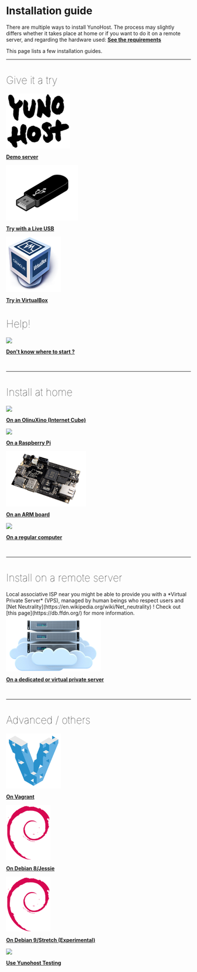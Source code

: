 # Installation guide

There are multiple ways to install YunoHost. The process may slightly differs whether it takes place at home or if you want to do it on a remote server, and regarding the hardware used: **[See the requirements](/hardware)**

This page lists a few installation guides.

---

<div class="row">

<div class="col col-md-9">
<h1 style="font-weight: 100">Give it a try</h1>

<div class="col col-md-4 text-center">
<a href="/try"><img height=150 src="/images/logo.png" style="vertical-align:bottom"><b><p>Demo server</p></b></a>
</div>

<div class="col col-md-4 text-center">
<a href="/try_at_home"><img src="/images/usb_key.png" height=150 style="vertical-align:bottom"><b><p>Try with a Live USB</p></b></a>
</div>

<div class="col col-md-4 text-center">
<a href="/install_on_virtualbox"><img src="/images/virtualbox.png" height=150 style="vertical-align:bottom"><b><p>Try in VirtualBox</p></b></a>
</div>
</div>
<div class="col col-md-3">
<h1 style="font-weight: 100" class="text-right">Help!</h1>
<div class="col col-md-12 text-center">
<a href="/where_to_start"><img height=150 src="http://englishconnection.com.br/arquivos/files/2015/03/meme2.png" style="vertical-align:bottom;"><b><p>Don't know where to start ?</p></b></a>
</div>

</div>




</div>

<br>

---

<h1 style="font-weight: 100">Install at home</h1>

<div class="row">

<div class="col col-md-3 text-center">
<a href="/installation_brique_fr"><img src="https://www.olimex.com/Products/OLinuXino/A20/A20-OLinuXino-LIME/images/A20-OLinuXino-LIME-1.jpg" height=150 style="vertical-align:bottom"><b><p>On an OlinuXino (Internet Cube)</p></b></a>
</div>

<div class="col col-md-3 text-center">
<a href="/install_on_raspberry"><img src="https://cdn.shopify.com/s/files/1/0176/3274/products/rpi2b_1024x1024.jpg" height=150 style="vertical-align:bottom"><b><p>On a Raspberry Pi</p></b></a>
</div>

<div class="col col-md-3 text-center">
<a href="/install_on_arm_board"><img src="/images/cubieboard2.png" height=150 style="vertical-align:bottom"><b><p>On an ARM board</p></b></a>
</div>

<div class="col col-md-3 text-center">
<a href="/install_iso"><img src="https://s14-eu5.ixquick.com/cgi-bin/serveimage?url=https:%2F%2Fcdn.pixabay.com%2Fphoto%2F2013%2F07%2F13%2F11%2F41%2Fcomputer-158474_960_720.png&sp=9a32d31209c9f29fa5f39dd45388e7ae" height=150 style="vertical-align:bottom"><b><p>On a regular computer</p></b></a>
</div>

</div>

<br>


---

<h1 style="font-weight: 100">Install on a remote server</h1>

<div class="alert alert-info" markdown="1">
<span class="glyphicon glyphicon-heart"></span> Local associative ISP near you might be able to provide you with a *Virtual Private Server* (VPS), managed by human beings who respect users and [Net Neutrality](https://en.wikipedia.org/wiki/Net_neutrality) ! Check out [this page](https://db.ffdn.org/) for more information.
</div>

<div class="row">

<div class="block-center text-center">
<a href="/install_on_vps"><img src="/images/vps.png" height=150 style="vertical-align:bottom; text-align:center"><b><p>On a dedicated or virtual private server</p></b></a>
</div>

</div>

<br>

---

<h1 style="font-weight: 100">Advanced / others</h1>

<div class="row">

<div class="col col-md-3 text-center">
<a href="/vagrant"><img src="/images/vagrant.png" height=150 style="vertical-align:bottom"><b><p>On Vagrant</p></b></a>
</div>

<div class="col col-md-3 text-center">
<a href="/install_on_debian"><img height=150 src="/images/debian-logo.png" style="vertical-align:bottom">
<b><p>On Debian 8/Jessie</p></b></a>
</div>

<div class="col col-md-3 text-center">
<a href="/install_on_debian_stretch"><img height=150 src="/images/debian-logo.png" style="vertical-align:bottom">
<b><p>On Debian 9/Stretch (Experimental)</p></b></a>
</div>

<div class="col col-md-3 text-center">
<a href="/use_yunohost_testing"><img height=150 src="http://previews.123rf.com/images/damedeeso/damedeeso1212/damedeeso121200017/16839352-handyman-dog-work-in-progress-with-jackhammer-Stock-Photo-dog-hammer.jpg" style="vertical-align:bottom">
<b><p>Use Yunohost Testing</p></b></a>
</div>



</div>

<br>
